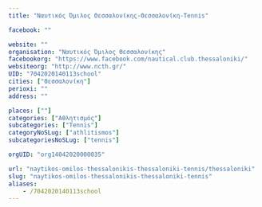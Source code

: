 ```yaml
---
title: "Ναυτικός Όμιλος Θεσσαλονίκης-Θεσσαλονίκη-Tennis"

facebook: ""

website: ""
organisation: "Ναυτικός Όμιλος Θεσσαλονίκης"
facebookorg: "https://www.facebook.com/nautical.club.thessaloniki/"
websiteorg: "http://www.ncth.gr/"
UID: "7042020140113school"
cities: ["Θεσσαλονίκη"]
perioxi: ""
address: ""

places: [""]
categories: ["Αθλητισμός"]
subcategories: ["Tennis"]
categoryNoSLug: ["athlitismos"]
subcategoriesNoSLug: ["tennis"]

orgUID: "org14042020000035"

url: "naytikos-omilos-thessalonikis-thessaloniki-tennis/thessaloniki"
slug: "naytikos-omilos-thessalonikis-thessaloniki-tennis"
aliases:
    - /7042020140113school
---
```





